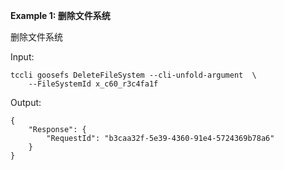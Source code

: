 **Example 1: 删除文件系统**

删除文件系统

Input: 

```
tccli goosefs DeleteFileSystem --cli-unfold-argument  \
    --FileSystemId x_c60_r3c4fa1f
```

Output: 
```
{
    "Response": {
        "RequestId": "b3caa32f-5e39-4360-91e4-5724369b78a6"
    }
}
```

